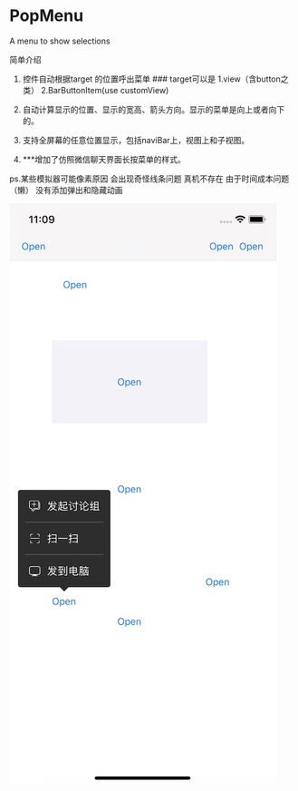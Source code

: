 # PopMenu
A menu to show selections

简单介绍

1. 控件自动根据target 的位置呼出菜单 ### target可以是 1.view（含button之类） 2.BarButtonItem(use customView)

2. 自动计算显示的位置、显示的宽高、箭头方向。显示的菜单是向上或者向下的。

3. 支持全屏幕的任意位置显示，包括naviBar上，视图上和子视图。

4. ***增加了仿照微信聊天界面长按菜单的样式。

ps.某些模拟器可能像素原因 会出现奇怪线条问题 真机不存在 
由于时间成本问题（懒） 没有添加弹出和隐藏动画  

![PopViewExample](demo_image.jpg "PopViewExample")
